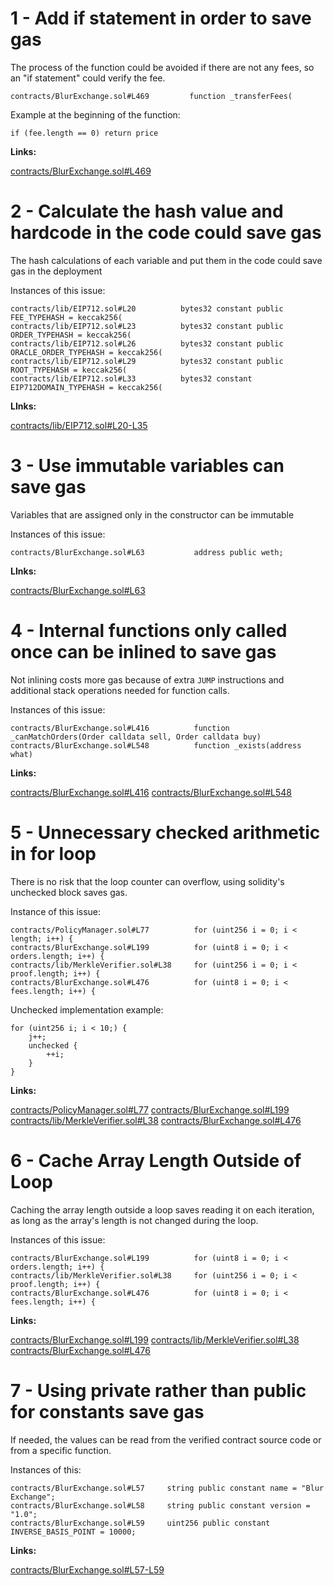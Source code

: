 1 - Add if statement in order to save gas
==

The process of the function could be avoided if there are not any fees, so an "if statement" could verify the fee.

```
contracts/BlurExchange.sol#L469         function _transferFees(
```

Example at the beginning of the function:

```
if (fee.length == 0) return price
```

**Links:**

[contracts/BlurExchange.sol#L469](https://github.com/code-423n4/2022-10-blur/blob/2fdaa6e13b544c8c11d1c022a575f16c3a72e3bf/contracts/BlurExchange.sol#L469)


2 - Calculate the hash value and hardcode in the code could save gas
==

The hash calculations of each variable and put them in the code could save gas in the deployment

Instances of this issue:

```
contracts/lib/EIP712.sol#L20          bytes32 constant public FEE_TYPEHASH = keccak256(
contracts/lib/EIP712.sol#L23          bytes32 constant public ORDER_TYPEHASH = keccak256(
contracts/lib/EIP712.sol#L26          bytes32 constant public ORACLE_ORDER_TYPEHASH = keccak256(
contracts/lib/EIP712.sol#L29          bytes32 constant public ROOT_TYPEHASH = keccak256(
contracts/lib/EIP712.sol#L33          bytes32 constant EIP712DOMAIN_TYPEHASH = keccak256(
```

**LInks:**

[contracts/lib/EIP712.sol#L20-L35](https://github.com/code-423n4/2022-10-blur/blob/2fdaa6e13b544c8c11d1c022a575f16c3a72e3bf/contracts/lib/EIP712.sol#L20-L35)

3 - Use immutable variables can save gas
==

Variables that are assigned only in the constructor can be immutable

Instances of this issue:

```
contracts/BlurExchange.sol#L63           address public weth;
```

**LInks:**

[contracts/BlurExchange.sol#L63](https://github.com/code-423n4/2022-10-blur/blob/2fdaa6e13b544c8c11d1c022a575f16c3a72e3bf/contracts/BlurExchange.sol#L63)

4 - Internal functions only called once can be inlined to save gas
==

Not inlining costs more gas because of extra ```JUMP``` instructions and additional stack operations needed for function calls.

Instances of this issue:

```
contracts/BlurExchange.sol#L416          function _canMatchOrders(Order calldata sell, Order calldata buy)
contracts/BlurExchange.sol#L548          function _exists(address what)
```

**Links:**

[contracts/BlurExchange.sol#L416](https://github.com/code-423n4/2022-10-blur/blob/2fdaa6e13b544c8c11d1c022a575f16c3a72e3bf/contracts/BlurExchange.sol#L416)
[contracts/BlurExchange.sol#L548](https://github.com/code-423n4/2022-10-blur/blob/2fdaa6e13b544c8c11d1c022a575f16c3a72e3bf/contracts/BlurExchange.sol#L548)

5 - Unnecessary checked arithmetic in for loop
==

There is no risk that the loop counter can overflow, using solidity's unchecked block saves gas.

Instance of this issue:

```
contracts/PolicyManager.sol#L77          for (uint256 i = 0; i < length; i++) {
contracts/BlurExchange.sol#L199          for (uint8 i = 0; i < orders.length; i++) {
contracts/lib/MerkleVerifier.sol#L38     for (uint256 i = 0; i < proof.length; i++) {
contracts/BlurExchange.sol#L476          for (uint8 i = 0; i < fees.length; i++) {
```

Unchecked implementation example:

```
for (uint256 i; i < 10;) {
    j++;
    unchecked {
        ++i;
    }
}
```

**Links:**

[contracts/PolicyManager.sol#L77](https://github.com/code-423n4/2022-10-blur/blob/2fdaa6e13b544c8c11d1c022a575f16c3a72e3bf/contracts/PolicyManager.sol#L77)
[contracts/BlurExchange.sol#L199](https://github.com/code-423n4/2022-10-blur/blob/2fdaa6e13b544c8c11d1c022a575f16c3a72e3bf/contracts/BlurExchange.sol#L199)
[contracts/lib/MerkleVerifier.sol#L38](https://github.com/code-423n4/2022-10-blur/blob/2fdaa6e13b544c8c11d1c022a575f16c3a72e3bf/contracts/lib/MerkleVerifier.sol#L38)
[contracts/BlurExchange.sol#L476](https://github.com/code-423n4/2022-10-blur/blob/2fdaa6e13b544c8c11d1c022a575f16c3a72e3bf/contracts/BlurExchange.sol#L476)

6 - Cache Array Length Outside of Loop
==

Caching the array length outside a loop saves reading it on each iteration, as long as the array's length is not changed during the loop.

Instances of this issue:
```
contracts/BlurExchange.sol#L199          for (uint8 i = 0; i < orders.length; i++) {
contracts/lib/MerkleVerifier.sol#L38     for (uint256 i = 0; i < proof.length; i++) {
contracts/BlurExchange.sol#L476          for (uint8 i = 0; i < fees.length; i++) {

```

**Links:**

[contracts/BlurExchange.sol#L199](https://github.com/code-423n4/2022-10-blur/blob/2fdaa6e13b544c8c11d1c022a575f16c3a72e3bf/contracts/BlurExchange.sol#L199)
[contracts/lib/MerkleVerifier.sol#L38](https://github.com/code-423n4/2022-10-blur/blob/2fdaa6e13b544c8c11d1c022a575f16c3a72e3bf/contracts/lib/MerkleVerifier.sol#L38)
[contracts/BlurExchange.sol#L476](https://github.com/code-423n4/2022-10-blur/blob/2fdaa6e13b544c8c11d1c022a575f16c3a72e3bf/contracts/BlurExchange.sol#L476)

7 - Using private rather than public for constants save gas
==

If needed, the values can be read from the verified contract source code or from a specific function.

Instances of this:
```
contracts/BlurExchange.sol#L57     string public constant name = "Blur Exchange";
contracts/BlurExchange.sol#L58     string public constant version = "1.0";
contracts/BlurExchange.sol#L59     uint256 public constant INVERSE_BASIS_POINT = 10000;
```

**Links:**

[contracts/BlurExchange.sol#L57-L59](https://github.com/code-423n4/2022-10-blur/blob/main/contracts/BlurExchange.sol#L57-L59)
